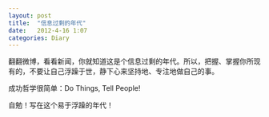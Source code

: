 ```yaml
---
layout: post
title:  "信息过剩的年代"
date:   2012-4-16 1:07
categories: Diary
---
```


翻翻微博，看看新闻，你就知道这是个信息过剩的年代。所以，把握、掌握你所现有的，不要让自己浮躁于世，静下心来坚持地、专注地做自己的事。

成功哲学很简单：Do Things, Tell People!

自勉！写在这个易于浮躁的年代！
